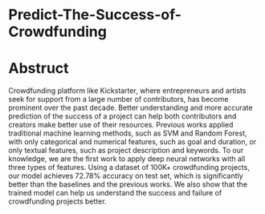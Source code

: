 # Predict-The-Success-of-Crowdfunding
# Abstruct

Crowdfunding platform like Kickstarter, where entrepreneurs and artists seek for support from a large number of contributors, has become prominent over the past decade. Better understanding and more accurate prediction of the success of a project can help both contributors and creators make better use of their resources. Previous works applied traditional machine learning methods, such as SVM and Random Forest, with only categorical and numerical features, such as goal and duration, or only textual features, such as project description and keywords. To our knowledge, we are the first work to apply deep neural networks with all three types of features. Using a dataset of 100K+ crowdfunding projects, our model achieves 72.78\% accuracy on test set, which is significantly better than the baselines and the previous works. We also show that the trained model can help us understand the success and failure of crowdfunding projects better.
